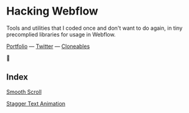 # Hacking Webflow

Tools and utilities that I coded once and don't want to do again, in tiny precomplied libraries for usage in Webflow.

[Portfolio](https://federic.ooo/) — [Twitter](https://federic.ooo/s/twitter) — [Cloneables](https://webflow.com/@vallafederico)

👀

## Index

[Smooth Scroll](/src/smoothScroll/readme.md)

[Stagger Text Animation](/src/staggerText/readme.md)

